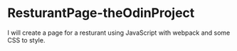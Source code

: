 # ResturantPage-theOdinProject

I will create a page for a resturant using JavaScript with webpack and some CSS to style.
